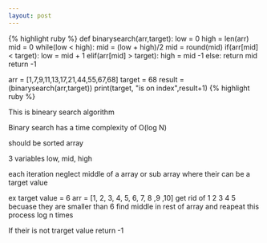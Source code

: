 ```yaml
---
layout: post
---
```

{% highlight ruby %}
def binarysearch(arr,target):
    low = 0
    high = len(arr)
    mid = 0
    while(low < high):
        mid = (low + high)/2
        mid = round(mid)
        if(arr[mid] < target):
            low = mid + 1
        elif(arr[mid] > target):
            high = mid -1
        else:
            return mid
    return -1




arr = [1,7,9,11,13,17,21,44,55,67,68]
target = 68
result = (binarysearch(arr,target))
print(target, "is on index",result+1)
{% highlight ruby %}

This is bineary search algorithm

Binary search has a time complexity of O(log N)

should be sorted array

3 variables low, mid, high 

each iteration neglect middle of a array or sub array where their can be a target value

ex target value = 6
arr = [1, 2, 3, 4, 5, 6, 7, 8 ,9 ,10]
get rid of 1 2 3 4 5 becuase they are smaller than 6
find middle in rest of array and reapeat this process log n times

If their is not trarget value return -1